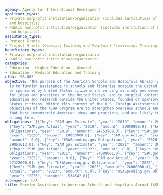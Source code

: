 ```yaml
---
agency: Agency for International Development
applicant_types:
- Private nonprofit institution/organization (includes institutions of higher education
  and hospitals)
- Public nonprofit institution/organization (includes institutions of higher education
  and hospitals)
assistance_types:
- Project Grants
- Project Grants (Capacity Building and Complaint Processing, Training)
beneficiary_types:
- Private nonprofit institution/organization
- Public nonprofit institution/organization
categories:
- Education - Higher Education - General
- Education - Medical Education and Training
cfda: '98.006'
objective: 'The purpose of the American Schools and Hospitals Abroad (ASHA) program
  is to furnish assistance to schools and libraries outside the United States founded
  or sponsored by United States citizens and serving as study and demonstration centers
  for ideas and practices of the United States, and to hospital centers for medical
  education and research outside the United States, founded or sponsored by United
  States citizens. Within this context of the U.S. Foreign Assistance Program, the
  objectives of the ASHA program are to strengthen overseas schools and hospitals
  that best demonstrate American ideas and practices, and are likely to survive over
  a long term. '
obligations: '[{"key": "SAM.gov Estimate", "year": "2019", "amount": 20000000.0},
  {"key": "SAM.gov Actual", "year": "2019", "amount": 20000000.0}, {"key": "USASpending.gov
  Obligations", "year": "2019", "amount": 24753908.0}, {"key": "SAM.gov Estimate",
  "year": "2020", "amount": 20000000.0}, {"key": "SAM.gov Actual", "year": "2020",
  "amount": 0.0}, {"key": "USASpending.gov Obligations", "year": "2020", "amount":
  29061613.0}, {"key": "SAM.gov Estimate", "year": "2021", "amount": 30000000.0},
  {"key": "SAM.gov Actual", "year": "2021", "amount": 0.0}, {"key": "USASpending.gov
  Obligations", "year": "2021", "amount": 27000001.0}, {"key": "SAM.gov Estimate",
  "year": "2022", "amount": 0.0}, {"key": "SAM.gov Actual", "year": "2022", "amount":
  27122000.0}, {"key": "USASpending.gov Obligations", "year": "2022", "amount": 27122906.0},
  {"key": "SAM.gov Estimate", "year": "2023", "amount": 28000000.0}, {"key": "SAM.gov
  Actual", "year": "2023", "amount": 0.0}, {"key": "USASpending.gov Obligations",
  "year": "2023", "amount": -534542.0}]'
sub-agency: N/A
title: Foreign Assistance to American Schools and Hospitals Abroad (ASHA)
---
```

